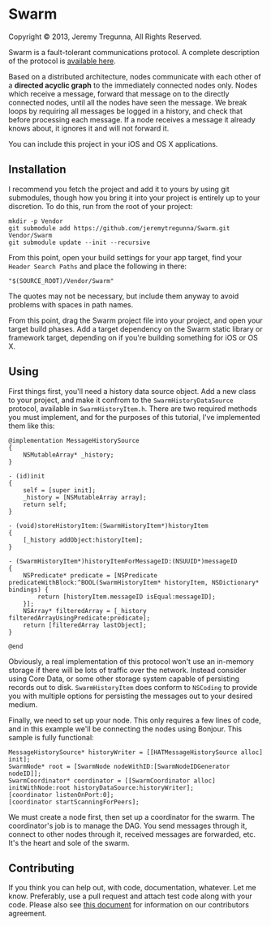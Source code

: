 # Swarm
Copyright © 2013, Jeremy Tregunna, All Rights Reserved.

Swarm is a fault-tolerant communications protocol. A complete description of the protocol is [available here](http://jeremy.tregunna.ca/post/48612729309/introducing-swarm).

Based on a distributed architecture, nodes communicate with each other of a **directed acyclic graph** to the immediately connected nodes only. Nodes which receive a message, forward that message on to the directly connected nodes, until all the nodes have seen the message. We break loops by requiring all messages be logged in a history, and check that before processing each message. If a node receives a message it already knows about, it ignores it and will not forward it.

You can include this project in your iOS and OS X applications.

## Installation

I recommend you fetch the project and add it to yours by using git submodules, though how you bring it into your project is entirely up to your discretion. To do this, run from the root of your project:

    mkdir -p Vendor
    git submodule add https://github.com/jeremytregunna/Swarm.git Vendor/Swarm
    git submodule update --init --recursive

From this point, open your build settings for your app target, find your `Header Search Paths` and place the following in there:

    "$(SOURCE_ROOT)/Vendor/Swarm"

The quotes may not be necessary, but include them anyway to avoid problems with spaces in path names.

From this point, drag the Swarm project file into your project, and open your target build phases. Add a target dependency on the Swarm static library or framework target, depending on if you're building something for iOS or OS X.

## Using

First things first, you'll need a history data source object. Add a new class to your project, and make it confrom to the `SwarmHistoryDataSource` protocol, available in `SwarmHistoryItem.h`. There are two required methods you must implement, and for the purposes of this tutorial, I've implemented them like this:

    @implementation MessageHistorySource
    {
        NSMutableArray* _history;
    }
    
    - (id)init
    {
        self = [super init];
        _history = [NSMutableArray array];
        return self;
    }
    
    - (void)storeHistoryItem:(SwarmHistoryItem*)historyItem
    {
        [_history addObject:historyItem];
    }
    
    - (SwarmHistoryItem*)historyItemForMessageID:(NSUUID*)messageID
    {
        NSPredicate* predicate = [NSPredicate predicateWithBlock:^BOOL(SwarmHistoryItem* historyItem, NSDictionary* bindings) {
            return [historyItem.messageID isEqual:messageID];
        }];
        NSArray* filteredArray = [_history filteredArrayUsingPredicate:predicate];
        return [filteredArray lastObject];
    }
   
    @end

Obviously, a real implementation of this protocol won't use an in-memory storage if there will be lots of traffic over the network. Instead consider using Core Data, or some other storage system capable of persisting records out to disk. `SwarmHistoryItem` does conform to `NSCoding` to provide you with multiple options for persisting the messages out to your desired medium.

Finally, we need to set up your node. This only requires a few lines of code, and in this example we'll be connecting the nodes using Bonjour. This sample is fully functional:

    MessageHistorySource* historyWriter = [[HATMessageHistorySource alloc] init];
    SwarmNode* root = [SwarmNode nodeWithID:[SwarmNodeIDGenerator nodeID]];
    SwarmCoordinator* coordinator = [[SwarmCoordinator alloc] initWithNode:root historyDataSource:historyWriter];
    [coordinator listenOnPort:0];
    [coordinator startScanningForPeers];

We must create a node first, then set up a coordinator for the swarm. The coordinator's job is to manage the DAG. You send messages through it, connect to other nodes through it, received messages are forwarded, etc. It's the heart and sole of the swarm.

## Contributing

If you think you can help out, with code, documentation, whatever. Let me know. Preferably, use a pull request and attach test code along with your code. Please also see [this document](https://github.com/jeremytregunna/Swarm/blob/master/CONTRIBUTING.md) for information on our contributors agreement.

